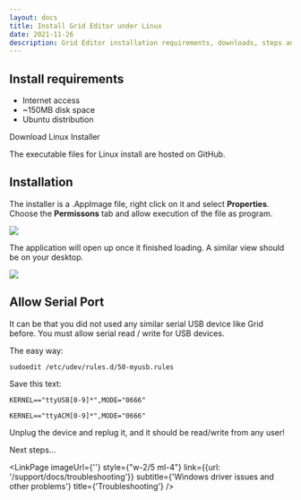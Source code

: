 ```yaml
---
layout: docs
title: Install Grid Editor under Linux
date: 2021-11-26
description: Grid Editor installation requirements, downloads, steps and general know-how under Linux.
---
```



<script>

  import LinkPage from '$lib/mdsvex/components/_LinkPage.svelte';
  import GithubDownloadButton from '$lib/mdsvex/components/_GithubDownloadButton.svelte';

</script>

## Install requirements
- Internet access
- ~150MB disk space
- Ubuntu distribution

<p>
<GithubDownloadButton type={'editor'} os={'linux'}>
  <div>Download Linux Installer</div>
</GithubDownloadButton>
</p>

The executable files for Linux install are hosted on GitHub.

## Installation

The installer is a .AppImage file, right click on it and select **Properties**. 
Choose the **Permissons** tab and allow execution of the file as program.

<img src="/images/docs/linux-editor-install-allow.png">

The application will open up once it finished loading. A similar view should be on your desktop.

<img src="/images/docs/windows-editor-install-finish.png">

## Allow Serial Port

It can be that you did not used any similar serial USB device like Grid before. You must allow serial read / write for USB devices.

The easy way:

`sudoedit /etc/udev/rules.d/50-myusb.rules`

Save this text:

`KERNEL=="ttyUSB[0-9]*",MODE="0666"`

`KERNEL=="ttyACM[0-9]*",MODE="0666"`


Unplug the device and replug it, and it should be read/write from any user!


<div class="border-b italic border-gray-600 my-8">Next steps...</div>
<div class="items-start justify-between flex flex-row mt-4">
  <LinkPage
    imageUrl={''} 
    style={"w-2/5 mr-4 "}
    link={{url: '/support/getting-started#-first-startup'}}
    subtitle={'Continue the getting started guide with checkout out the first connection with your Grid module'}
    title={'Back to First Setup'}
  />

  <LinkPage
    imageUrl={''} 
    style={"w-2/5 ml-4"}
    link={{url: '/support/docs/troubleshooting'}}
    subtitle={'Windows driver issues and other problems'}
    title={'Troubleshooting'}
  />
</div>